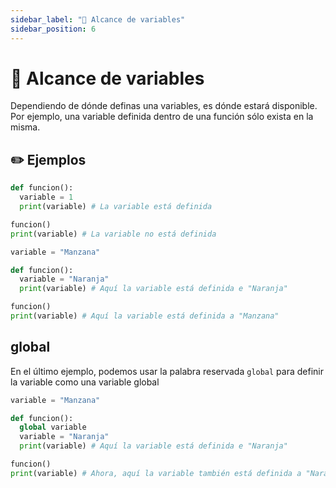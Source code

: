 ```yaml
---
sidebar_label: "🚀 Alcance de variables"
sidebar_position: 6
---
```


# 🚀 Alcance de variables

Dependiendo de dónde definas una variables, es dónde estará disponible. Por ejemplo, una variable definida dentro de una función sólo exista en la misma.

## ✏️ Ejemplos

```python title="Ejemplo del alcance de una variable"
def funcion():
  variable = 1
  print(variable) # La variable está definida

funcion()
print(variable) # La variable no está definida
```

```python title="Otro ejemplo del alcance de una variable"
variable = "Manzana"

def funcion():
  variable = "Naranja"
  print(variable) # Aquí la variable está definida e "Naranja"

funcion()
print(variable) # Aquí la variable está definida a "Manzana"
```

## global

En el último ejemplo, podemos usar la palabra reservada `global` para definir la variable como una variable global 

```python title="Ejemplo del alcance de una variable con global"
variable = "Manzana"

def funcion():
  global variable
  variable = "Naranja"
  print(variable) # Aquí la variable está definida e "Naranja"

funcion()
print(variable) # Ahora, aquí la variable también está definida a "Naranja"
```
